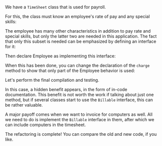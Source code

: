 We have a <code>TimeSheet</code> class that is used for payroll.

For this, the class must know an employee's rate of pay and any special skills:

The employee has many other characteristics in addition to pay rate and special skills, but only the latter two are needed in this application. The fact that only this subset is needed can be emphasized by defining an interface for it:

Then declare Employee as implementing this interface:

When this has been done, you can change the declaration of the <code>charge</code> method to show that only part of the Employee behavior is used:

Let's perform the final compilation and testing.

In this case, a hidden benefit appears, in the form of in-code documentation. This benefit is not worth the work if talking about just one method, but if several classes start to use the <code>Billable</code> interface, this can be rather valuable.

A major payoff comes when we want to invoice for computers as well. All we need to do is implement the <code>Billable</code> interface in them, after which we can include computers in the timesheet.

The refactoring is complete! You can compare the old and new code, if you like.